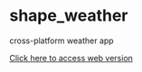 # shape_weather

cross-platform weather app

[Click here to access web version]("https://57uu.github.io/Shape_Weather/")

